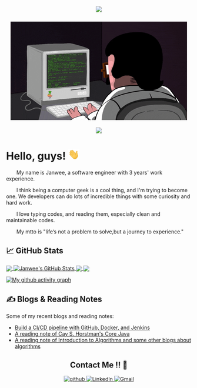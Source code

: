 <!-- 动态打字效果 -->
<h1 align="center">
  <a href="https://sunguoqi.com/">
    <img src="https://readme-typing-svg.herokuapp.com/?lines=%22B-tree...Hash%20Tables...%22;%22Uh...Hi!A%20bit%20tense%20here...%22&center=true&size=27">
  </a>
</h1>

<!-- 敲代码的图片 -->
<div align="center" ><img order-radius="100px" src="https://github.com/janwee-sha/janwee-sha/blob/main/material/typing_code.gif"/></div>
<br>

<!-- 贪吃蛇代码贡献图 -->
<div align="center"><img src="https://cdn.jsdelivr.net/gh/janwee-sha/janwee-sha/contribution-snake/github-contribution-grid-snake.svg" /></div>

<!-- 自我介绍 -->
# Hello, guys! <img src="https://github.com/janwee-sha/janwee-sha/blob/main/material/wave.gif" width="30px" height="30px" />

<p>&emsp;&emsp;My name is Janwee, a software engineer with 3 years' work experience.</p>
<p>&emsp;&emsp;I think being a computer geek is a cool thing, and I'm trying to become one. We developers can do lots of incredible things with some curiosity and hard work.</p>
<p>&emsp;&emsp;I love typing codes, and reading them, especially clean and maintainable codes.</p>
<p>&emsp;&emsp;My mtto is "life‘s not a problem to solve,but a journey to experience."</p>

## &#x1f4c8; GitHub Stats

<a href="https://github.com/janwee-sha/janwee-sha">
  <img align="center" src="https://github-readme-stats.vercel.app/api/top-langs/?username=janwee-sha&hide=java,html,tex&title_color=ffffff&text_color=c9cacc&icon_color=2bbc8a&bg_color=1d1f21&langs_count=3" />
</a>
<a href="https://github.com/janwee-sha/janwee-sha">
  <img align="center" src="https://github-readme-stats.vercel.app/api?username=janwee-sha&show_icons=true&line_height=27&count_private=true&title_color=ffffff&text_color=c9cacc&icon_color=2bbc8a&bg_color=1d1f21" alt="Janwee's GitHub Stats" />
</a>

<a href="https://github.com/janwee-sha/algorithms">
  <img align="center" src="https://github-readme-stats.vercel.app/api/pin/?username=janwee-sha&repo=algorithms&title_color=ffffff&text_color=c9cacc&icon_color=2bbc8a&bg_color=1d1f21" />
</a>

<a href="https://github.com/janwee-sha/java-in-practice">
  <img align="center" src="https://github-readme-stats.vercel.app/api/pin/?username=janwee-sha&repo=java-in-practice&title_color=ffffff&text_color=c9cacc&icon_color=2bbc8a&bg_color=1d1f21" />
</a>

[![My github activity graph](https://activity-graph.herokuapp.com/graph?username=janwee-sha&theme=xcode)](https://github.com/janwee-sha)

## &#x270d; Blogs & Reading Notes

Some of my recent blogs and reading notes:

<!-- BLOG-POST-LIST:START -->
- [Build a CI/CD pipeline with GitHub, Docker, and Jenkins](https://cloud.tencent.com/developer/article/1994271)
- [A reading note of Cay S. Horstman's Core Java](https://github.com/janwee-sha/java-in-practice/blob/main/README.md)
- [A reading note of Introduction to Algorithms and some other blogs about algorithms](https://github.com/janwee-sha/algorithms/blob/main/README.md)
<!-- BLOG-POST-LIST:END -->

<h2 align="center">Contact Me !! 🤝</h2> 

<p align="center">
  <!-- GitHub -->
  <a href="https://github.com/janwee-sha" target="_blank">
    <img src=https://img.shields.io/badge/github-%2324292e.svg?&style=for-the-badge&logo=github&logoColor=white alt=github style="margin-bottom: 5px;" />
  </a>
  <!-- LinkedIn -->
  <a href="https://www.linkedin.cn/incareer/in/janwee-sha-230577212" target="_blank">
    <img alt="LinkedIn" src="https://img.shields.io/badge/linkedin%20-%230077B5.svg?&style=for-the-badge&logo=linkedin&logoColor=white"/>
  </a>
  <!-- Gmail -->
  <a href="mailto:janweesha@gmail.com">
    <img alt="Gmail" src="https://img.shields.io/badge/Gmail-D14836?style=for-the-badge&logo=gmail&logoColor=white" />
  </a>
</p>
